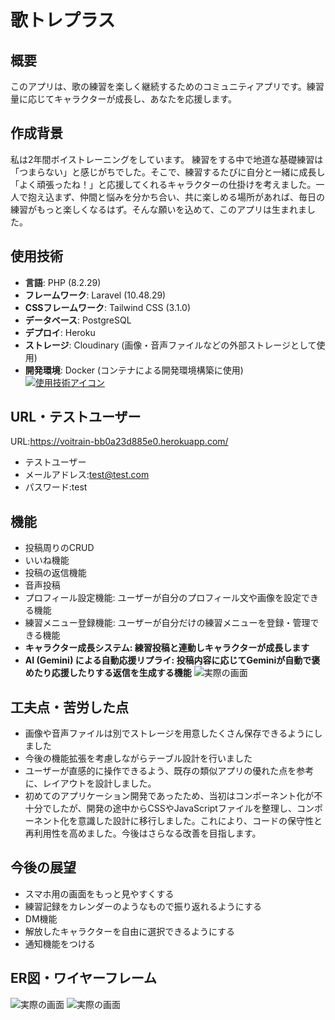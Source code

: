 # 歌トレプラス

## 概要
このアプリは、歌の練習を楽しく継続するためのコミュニティアプリです。練習量に応じてキャラクターが成長し、あなたを応援します。

## 作成背景
私は2年間ボイストレーニングをしています。
練習をする中で地道な基礎練習は「つまらない」と感じがちでした。そこで、練習するたびに自分と一緒に成長し「よく頑張ったね！」と応援してくれるキャラクターの仕掛けを考えました。一人で抱え込まず、仲間と悩みを分かち合い、共に楽しめる場所があれば、毎日の練習がもっと楽しくなるはず。そんな願いを込めて、このアプリは生まれました。

## 使用技術
- **言語**: PHP (8.2.29)
- **フレームワーク**: Laravel (10.48.29)
- **CSSフレームワーク**: Tailwind CSS (3.1.0)
- **データベース**: PostgreSQL
- **デプロイ**: Heroku
- **ストレージ**: Cloudinary (画像・音声ファイルなどの外部ストレージとして使用)
- **開発環境**: Docker (コンテナによる開発環境構築に使用)
[![使用技術アイコン](https://skillicons.dev/icons?i=php,laravel,tailwind,heroku,docker)](https://skillicons.dev)

## URL・テストユーザー
URL:https://voitrain-bb0a23d885e0.herokuapp.com/
- テストユーザー
- メールアドレス:test@test.com
- パスワード:test

## 機能
- 投稿周りのCRUD
- いいね機能
- 投稿の返信機能
- 音声投稿
- プロフィール設定機能: ユーザーが自分のプロフィール文や画像を設定できる機能
- 練習メニュー登録機能: ユーザーが自分だけの練習メニューを登録・管理できる機能
- **キャラクター成長システム: 練習投稿と連動しキャラクターが成長します**
- **AI (Gemini) による自動応援リプライ: 投稿内容に応じてGeminiが自動で褒めたり応援したりする返信を生成する機能**
![実際の画面](https://res.cloudinary.com/dee34nq47/image/upload/v1754298237/%E3%82%B9%E3%82%AF%E3%83%AA%E3%83%BC%E3%83%B3%E3%82%B7%E3%83%A7%E3%83%83%E3%83%88_2025-08-04_180123_pjkaob.png)

## 工夫点・苦労した点
- 画像や音声ファイルは別でストレージを用意したくさん保存できるようにしました
- 今後の機能拡張を考慮しながらテーブル設計を行いました
- ユーザーが直感的に操作できるよう、既存の類似アプリの優れた点を参考に、レイアウトを設計しました。
- 初めてのアプリケーション開発であったため、当初はコンポーネント化が不十分でしたが、開発の途中からCSSやJavaScriptファイルを整理し、コンポーネント化を意識した設計に移行しました。これにより、コードの保守性と再利用性を高めました。今後はさらなる改善を目指します。

## 今後の展望
- スマホ用の画面をもっと見やすくする
- 練習記録をカレンダーのようなもので振り返れるようにする
- DM機能
- 解放したキャラクターを自由に選択できるようにする
- 通知機能をつける

## ER図・ワイヤーフレーム
![実際の画面](https://res.cloudinary.com/dee34nq47/image/upload/v1754298760/%E3%82%B9%E3%82%AF%E3%83%AA%E3%83%BC%E3%83%B3%E3%82%B7%E3%83%A7%E3%83%83%E3%83%88_2025-08-04_181224_jlzrbj.png)
![実際の画面](https://res.cloudinary.com/dee34nq47/image/upload/v1754299067/%E3%83%9C%E3%82%A4%E3%83%88%E3%83%AC%E3%82%A2%E3%83%97%E3%83%AA%E3%81%AE%E3%83%95%E3%83%AC%E3%83%BC%E3%83%A0%E3%83%AF%E3%83%BC%E3%82%AF%E4%B8%8B%E6%9B%B8%E3%81%8D_jogpnw.png)